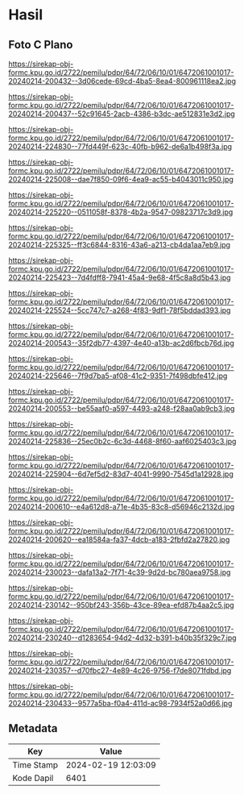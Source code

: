 # Hasil

## Foto C Plano

https://sirekap-obj-formc.kpu.go.id/2722/pemilu/pdpr/64/72/06/10/01/6472061001017-20240214-200432--3d06cede-69cd-4ba5-8ea4-800961118ea2.jpg

https://sirekap-obj-formc.kpu.go.id/2722/pemilu/pdpr/64/72/06/10/01/6472061001017-20240214-200437--52c91645-2acb-4386-b3dc-ae512831e3d2.jpg

https://sirekap-obj-formc.kpu.go.id/2722/pemilu/pdpr/64/72/06/10/01/6472061001017-20240214-224830--77fd449f-623c-40fb-b962-de6a1b498f3a.jpg

https://sirekap-obj-formc.kpu.go.id/2722/pemilu/pdpr/64/72/06/10/01/6472061001017-20240214-225008--dae7f850-09f6-4ea9-ac55-b4043011c950.jpg

https://sirekap-obj-formc.kpu.go.id/2722/pemilu/pdpr/64/72/06/10/01/6472061001017-20240214-225220--0511058f-8378-4b2a-9547-09823717c3d9.jpg

https://sirekap-obj-formc.kpu.go.id/2722/pemilu/pdpr/64/72/06/10/01/6472061001017-20240214-225325--ff3c6844-8316-43a6-a213-cb4da1aa7eb9.jpg

https://sirekap-obj-formc.kpu.go.id/2722/pemilu/pdpr/64/72/06/10/01/6472061001017-20240214-225423--7d4fdff8-7941-45a4-9e68-4f5c8a8d5b43.jpg

https://sirekap-obj-formc.kpu.go.id/2722/pemilu/pdpr/64/72/06/10/01/6472061001017-20240214-225524--5cc747c7-a268-4f83-9df1-78f5bddad393.jpg

https://sirekap-obj-formc.kpu.go.id/2722/pemilu/pdpr/64/72/06/10/01/6472061001017-20240214-200543--35f2db77-4397-4e40-a13b-ac2d6fbcb76d.jpg

https://sirekap-obj-formc.kpu.go.id/2722/pemilu/pdpr/64/72/06/10/01/6472061001017-20240214-225646--7f9d7ba5-af08-41c2-9351-7f498dbfe412.jpg

https://sirekap-obj-formc.kpu.go.id/2722/pemilu/pdpr/64/72/06/10/01/6472061001017-20240214-200553--be55aaf0-a597-4493-a248-f28aa0ab9cb3.jpg

https://sirekap-obj-formc.kpu.go.id/2722/pemilu/pdpr/64/72/06/10/01/6472061001017-20240214-225836--25ec0b2c-6c3d-4468-8f60-aaf6025403c3.jpg

https://sirekap-obj-formc.kpu.go.id/2722/pemilu/pdpr/64/72/06/10/01/6472061001017-20240214-225904--6d7ef5d2-83d7-4041-9990-7545d1a12928.jpg

https://sirekap-obj-formc.kpu.go.id/2722/pemilu/pdpr/64/72/06/10/01/6472061001017-20240214-200610--e4a612d8-a71e-4b35-83c8-d56946c2132d.jpg

https://sirekap-obj-formc.kpu.go.id/2722/pemilu/pdpr/64/72/06/10/01/6472061001017-20240214-200620--ea18584a-fa37-4dcb-a183-2fbfd2a27820.jpg

https://sirekap-obj-formc.kpu.go.id/2722/pemilu/pdpr/64/72/06/10/01/6472061001017-20240214-230023--dafa13a2-7f71-4c39-9d2d-bc780aea9758.jpg

https://sirekap-obj-formc.kpu.go.id/2722/pemilu/pdpr/64/72/06/10/01/6472061001017-20240214-230142--950bf243-356b-43ce-89ea-efd87b4aa2c5.jpg

https://sirekap-obj-formc.kpu.go.id/2722/pemilu/pdpr/64/72/06/10/01/6472061001017-20240214-230240--d1283654-94d2-4d32-b391-b40b35f329c7.jpg

https://sirekap-obj-formc.kpu.go.id/2722/pemilu/pdpr/64/72/06/10/01/6472061001017-20240214-230357--d70fbc27-4e89-4c26-9756-f7de8071fdbd.jpg

https://sirekap-obj-formc.kpu.go.id/2722/pemilu/pdpr/64/72/06/10/01/6472061001017-20240214-230433--9577a5ba-f0a4-411d-ac98-7934f52a0d66.jpg


## Metadata

| Key        | Value               |
| ---------- | ------------------- |
| Time Stamp | 2024-02-19 12:03:09 |
| Kode Dapil | 6401                |



